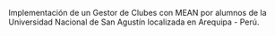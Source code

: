 Implementación de un Gestor de Clubes con MEAN por alumnos de la Universidad Nacional de San Agustín localizada en Arequipa - Perú.